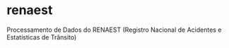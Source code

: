 # renaest
Processamento de Dados do RENAEST (Registro Nacional de Acidentes e Estatísticas de Trânsito)
